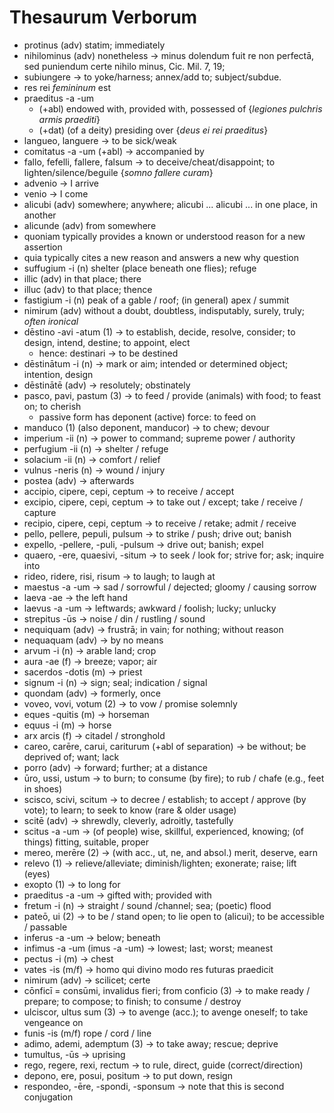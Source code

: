 # Thesaurum Verborum


- protinus (adv) statim; immediately
- nihilominus (adv) nonetheless $\rightarrow$ minus dolendum fuit re non perfectā, sed puniendum certe nihilo minus, Cic. Mil. 7, 19;
- subiungere $\rightarrow$ to yoke/harness; annex/add to; subject/subdue. 
- res rei *femininum* est 
- praeditus -a -um 
  - (+abl) endowed with, provided with, possessed of {*legiones pulchris armis praediti*} 
  - (+dat) (of a deity) presiding over {*deus ei rei praeditus*}
- langueo, languere $\rightarrow$ to be sick/weak
- comitatus -a -um (+abl) $\rightarrow$ accompanied by 
- fallo, fefelli, fallere, falsum $\rightarrow$ to deceive/cheat/disappoint; to lighten/silence/beguile {*somno fallere curam*}
- advenio $\rightarrow$ I arrive
- venio $\rightarrow$ I come
- alicubi (adv) somewhere; anywhere; alicubi ... alicubi ... in one place, in another
- alicunde (adv) from somewhere
- quoniam typically provides a known or understood reason for a new assertion
- quia typically cites a new reason and answers a new why question
- suffugium -i (n) shelter (place beneath one flies); refuge
- illic (adv) in that place; there
- illuc (adv) to that place; thence
- fastigium -i (n) peak of a gable / roof; (in general) apex / summit
- nimirum (adv) without a doubt, doubtless, indisputably, surely, truly; *often ironical*
- dēstino -avi -atum (1) $\rightarrow$ to establish, decide, resolve, consider; to design, intend, destine; to appoint, elect
  - hence: destinari $\rightarrow$ to be destined
- dēstinātum -i (n) $\rightarrow$ mark or aim; intended or determined object; intention, design
- dēstinātē (adv) $\rightarrow$ resolutely; obstinately
- pasco, pavi, pastum (3) $\rightarrow$ to feed / provide (animals) with food; to feast on; to cherish
  - passive form has deponent (active) force: to feed on
- manduco (1) (also deponent, manducor) $\rightarrow$ to chew; devour
- imperium -ii (n) $\rightarrow$ power to command; supreme power / authority
- perfugium -ii (n) $\rightarrow$ shelter / refuge
- solacium -ii (n) $\rightarrow$ comfort / relief
- vulnus -neris (n) $\rightarrow$ wound / injury
- postea (adv) $\rightarrow$ afterwards
- accipio, cipere, cepi, ceptum $\rightarrow$ to receive / accept
- excipio, cipere, cepi, ceptum $\rightarrow$ to take out / except; take / receive / capture
- recipio, cipere, cepi, ceptum $\rightarrow$ to receive / retake; admit / receive
- pello, pellere, pepuli, pulsum $\rightarrow$ to strike / push; drive out; banish
- expello, -pellere, -puli, -pulsum $\rightarrow$ drive out; banish; expel
- quaero, -ere, quaesivi, -situm $\rightarrow$ to seek / look for; strive for; ask; inquire into
- rideo, ridere, risi, risum $\rightarrow$ to laugh; to laugh at
- maestus -a -um $\rightarrow$ sad / sorrowful / dejected; gloomy / causing sorrow
- laeva -ae $\rightarrow$ the left hand
- laevus -a -um $\rightarrow$ leftwards; awkward / foolish; lucky; unlucky
- strepitus -ūs $\rightarrow$ noise / din / rustling / sound
- nequiquam (adv) $\rightarrow$ frustrā; in vain; for nothing; without reason
- nequaquam (adv) $\rightarrow$ by no means
- arvum -i (n) $\rightarrow$ arable land; crop 
- aura -ae (f) $\rightarrow$ breeze; vapor; air
- sacerdos -dotis (m) $\rightarrow$ priest
- signum -i (n) $\rightarrow$ sign; seal; indication / signal
- quondam (adv) $\rightarrow$ formerly, once
- voveo, vovi, votum (2) $\rightarrow$ to vow / promise solemnly
- eques -quitis (m) $\rightarrow$ horseman
- equus -i (m) $\rightarrow$ horse
- arx arcis (f) $\rightarrow$ citadel / stronghold
- careo, carēre, carui, cariturum (+abl of separation) $\rightarrow$ be without; be deprived of; want; lack
- porro (adv) $\rightarrow$ forward; further; at a distance
- ūro, ussi, ustum $\rightarrow$ to burn; to consume (by fire); to rub / chafe (e.g., feet in shoes)
- scisco, scivi, scitum $\rightarrow$ to decree / establish; to accept / approve (by vote); to learn; to seek to know (rare & older usage)
- scitē (adv) $\rightarrow$ shrewdly, cleverly, adroitly, tastefully
- scitus -a -um $\rightarrow$ (of people) wise, skillful, experienced, knowing; (of things) fitting, suitable, proper
- mereo, merēre (2) $\rightarrow$ (with acc., ut, ne, and absol.) merit, deserve, earn
- relevo (1) $\rightarrow$ relieve/alleviate; diminish/lighten; exonerate; raise; lift (eyes)
- exopto (1) $\rightarrow$ to long for
- praeditus -a -um $\rightarrow$ gifted with; provided with
- fretum -i (n) $\rightarrow$ straight / sound /channel; sea; (poetic) flood 
- pateō, ui (2) $\rightarrow$ to be / stand open; to lie open to (alicui); to be accessible / passable
- inferus -a -um $\rightarrow$ below; beneath
- infimus -a -um (imus -a -um) $\rightarrow$ lowest; last; worst; meanest
- pectus -i (m) $\rightarrow$ chest
- vates -is (m/f) $\rightarrow$ homo qui divino modo res futuras praedicit
- nimirum (adv) $\rightarrow$ scilicet; certe
- cōnficī = consūmi, invalidus fieri; from conficio (3) $\rightarrow$ to make ready / prepare; to compose; to finish; to consume / destroy
- ulciscor, ultus sum (3) $\rightarrow$ to avenge (acc.); to avenge oneself; to take vengeance on
- funis -is (m/f) rope / cord / line
- adimo, ademi, ademptum (3) $\rightarrow$ to take away; rescue; deprive
- tumultus, -ūs $\rightarrow$ uprising
- rego, regere, rexi, rectum $\rightarrow$ to rule, direct, guide (correct/direction)
- depono, ere, posui, positum $\rightarrow$ to put down, resign
- respondeo, -ēre, -spondi, -sponsum $\rightarrow$ note that this is second conjugation
